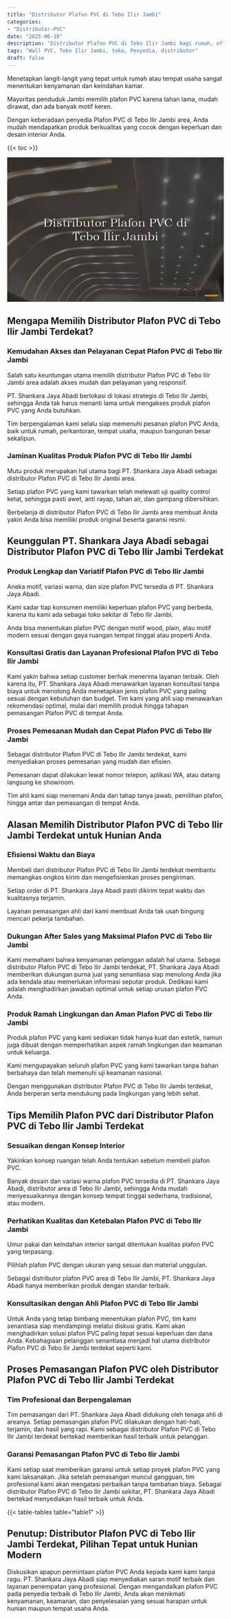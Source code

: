 ```yaml
---
title: "Distributor Plafon PVC di Tebo Ilir Jambi"
categories: 
- "Distributor-PVC"
date: "2025-06-18"
description: "Distributor Plafon PVC di Tebo Ilir Jambi bagi rumah, office, dan gerai. Produk terbaik, variasi motif, warna menarik, dengan layanan penempatan oleh teknisi profesional dan jaminan resmi!|Layanan penjualan Plafon PVC di Tebo Ilir Jambi bagi keperluan rumah, perkantoran, atau gerai, dengan material terbaik dan instalasi oleh tenaga ahli berpengalaman serta kepastian resmi.|Alternatif Plafon PVC di Tebo Ilir Jambi yang terpercaya bagi rumah, kantor, serta gerai, bersama material terbaik dan pemasangan dikerjakan oleh tenaga ahli ahli dan garansi resmi.|Penyediaan Plafon PVC di Tebo Ilir Jambi untuk rumah, office, dan ritel, beserta produk berkualitas dan penempatan ditangani oleh tim profesional, dilengkapi dengan jaminan resmi.}"
tags: "Wall PVC, Tebo Ilir Jambi, toko, Penyedia, distributor"
draft: false
---
```


Menetapkan langit-langit yang tepat untuk rumah atau tempat usaha sangat menentukan kenyamanan dan keindahan kamar.

Mayoritas penduduk Jambi memilih plafon PVC karena tahan lama, mudah dirawat, dan ada banyak motif keren.

Dengan keberadaan penyedia Plafon PVC di Tebo Ilir Jambi area, Anda mudah mendapatkan produk berkualitas yang cocok dengan keperluan dan desain interior Anda.

{{< toc >}}

![Distributor Plafon PVC di Tebo Ilir Jambi](/images/Distributor-PVC/Distributor-Plafon-PVC-di-Tebo-Ilir-Jambi.png)


## Mengapa Memilih Distributor Plafon PVC di Tebo Ilir Jambi Terdekat?

### Kemudahan Akses dan Pelayanan Cepat Plafon PVC di Tebo Ilir Jambi

Salah satu keuntungan utama memilih distributor Plafon PVC di Tebo Ilir Jambi area adalah akses mudah dan pelayanan yang responsif.

PT. Shankara Jaya Abadi berlokasi di lokasi strategis di Tebo Ilir Jambi, sehingga Anda tak harus menanti lama untuk mengakses produk plafon PVC yang Anda butuhkan.

Tim berpengalaman kami selalu siap memenuhi pesanan plafon PVC Anda, baik untuk rumah, perkantoran, tempat usaha, maupun bangunan besar sekalipun.

### Jaminan Kualitas Produk Plafon PVC di Tebo Ilir Jambi

Mutu produk merupakan hal utama bagi PT. Shankara Jaya Abadi sebagai distributor Plafon PVC di Tebo Ilir Jambi area.

Setiap plafon PVC yang kami tawarkan telah melewati uji quality control ketat, sehingga pasti awet, anti rayap, tahan air, dan gampang dibersihkan.

Berbelanja di distributor Plafon PVC di Tebo Ilir Jambi area membuat Anda yakin Anda bisa memiliki produk original beserta garansi resmi.

## Keunggulan PT. Shankara Jaya Abadi sebagai Distributor Plafon PVC di Tebo Ilir Jambi Terdekat

### Produk Lengkap dan Variatif Plafon PVC di Tebo Ilir Jambi

Aneka motif, variasi warna, dan size plafon PVC tersedia di PT. Shankara Jaya Abadi.

Kami sadar tiap konsumen memiliki keperluan plafon PVC yang berbeda, karena itu kami ada sebagai toko sekitar di Tebo Ilir Jambi.

Anda bisa menentukan plafon PVC dengan motif wood, plain, atau motif modern sesuai dengan gaya ruangan tempat tinggal atau properti Anda.

### Konsultasi Gratis dan Layanan Profesional Plafon PVC di Tebo Ilir Jambi

Kami yakin bahwa setiap customer berhak menerima layanan terbaik. Oleh karena itu, PT. Shankara Jaya Abadi menawarkan layanan konsultasi tanpa biaya untuk menolong Anda menetapkan jenis plafon PVC yang paling sesuai dengan kebutuhan dan budget. Tim kami yang ahli siap menawarkan rekomendasi optimal, mulai dari memilih produk hingga tahapan pemasangan Plafon PVC di tempat Anda.

### Proses Pemesanan Mudah dan Cepat Plafon PVC di Tebo Ilir Jambi

Sebagai distributor Plafon PVC di Tebo Ilir Jambi terdekat, kami menyediakan proses pemesanan yang mudah dan efisien.

Pemesanan dapat dilakukan lewat nomor telepon, aplikasi WA, atau datang langsung ke showroom.

Tim ahli kami siap menemani Anda dari tahap tanya jawab, pemilihan plafon, hingga antar dan pemasangan di tempat Anda.

## Alasan Memilih Distributor Plafon PVC di Tebo Ilir Jambi Terdekat untuk Hunian Anda

### Efisiensi Waktu dan Biaya

Membeli dari distributor Plafon PVC di Tebo Ilir Jambi terdekat membantu memangkas ongkos kirim dan mengefisienkan proses pengiriman.

Setiap order di PT. Shankara Jaya Abadi pasti dikirim tepat waktu dan kualitasnya terjamin.

Layanan pemasangan ahli dari kami membuat Anda tak usah bingung mencari pekerja tambahan.

### Dukungan After Sales yang Maksimal Plafon PVC di Tebo Ilir Jambi

Kami memahami bahwa kenyamanan pelanggan adalah hal utama. Sebagai distributor Plafon PVC di Tebo Ilir Jambi terdekat, PT. Shankara Jaya Abadi memberikan dukungan purna jual yang senantiasa siap menolong Anda jika ada kendala atau memerlukan informasi seputar produk. Dedikasi kami adalah menghadirkan jawaban optimal untuk setiap urusan plafon PVC Anda.

### Produk Ramah Lingkungan dan Aman Plafon PVC di Tebo Ilir Jambi

Produk plafon PVC yang kami sediakan tidak hanya kuat dan estetik, namun juga dibuat dengan memperhatikan aspek ramah lingkungan dan keamanan untuk keluarga.

Kami mengupayakan seluruh plafon PVC yang kami tawarkan tanpa bahan berbahaya dan telah memenuhi uji keamanan nasional.

Dengan menggunakan distributor Plafon PVC di Tebo Ilir Jambi terdekat, Anda berperan serta mendukung pada lingkungan yang lebih sehat.

## Tips Memilih Plafon PVC dari Distributor Plafon PVC di Tebo Ilir Jambi Terdekat

### Sesuaikan dengan Konsep Interior

Yakinkan konsep ruangan telah Anda tentukan sebelum membeli plafon PVC.

Banyak desain dan variasi warna plafon PVC tersedia di PT. Shankara Jaya Abadi, distributor area di Tebo Ilir Jambi, sehingga Anda mudah menyesuaikannya dengan konsep tempat tinggal sederhana, tradisional, atau modern.

### Perhatikan Kualitas dan Ketebalan Plafon PVC di Tebo Ilir Jambi

Umur pakai dan keindahan interior sangat ditentukan kualitas plafon PVC yang terpasang.

Pilihlah plafon PVC dengan ukuran yang sesuai dan material unggulan.

Sebagai distributor plafon PVC area di Tebo Ilir Jambi, PT. Shankara Jaya Abadi hanya memberikan produk dengan standar terbaik.

### Konsultasikan dengan Ahli Plafon PVC di Tebo Ilir Jambi

Untuk Anda yang tetap bimbang menentukan plafon PVC, tim kami senantiasa siap mendampingi melalui diskusi gratis. Kami akan menghadirkan solusi plafon PVC paling tepat sesuai keperluan dan dana Anda. Kebahagiaan pelanggan senantiasa menjadi hal utama distributor Plafon PVC di Tebo Ilir Jambi terdekat seperti kami.

## Proses Pemasangan Plafon PVC oleh Distributor Plafon PVC di Tebo Ilir Jambi Terdekat

### Tim Profesional dan Berpengalaman

Tim pemasangan dari PT. Shankara Jaya Abadi didukung oleh tenaga ahli di areanya. Setiap pemasangan plafon PVC dilakukan dengan hati-hati, terjamin, dan hasil yang rapi. Kami sebagai distributor Plafon PVC di Tebo Ilir Jambi terdekat bertekad memberikan hasil terbaik untuk pelanggan.

### Garansi Pemasangan Plafon PVC di Tebo Ilir Jambi

Kami setiap saat memberikan garansi untuk setiap proyek plafon PVC yang kami laksanakan. Jika setelah pemasangan muncul gangguan, tim profesional kami akan mengatasi perbaikan tanpa tambahan biaya. Sebagai distributor Plafon PVC di Tebo Ilir Jambi sekitar, PT. Shankara Jaya Abadi bertekad menyediakan hasil terbaik untuk Anda.

{{< table-tables table="table1" >}}

## Penutup: Distributor Plafon PVC di Tebo Ilir Jambi Terdekat, Pilihan Tepat untuk Hunian Modern

Diskusikan apapun permintaan plafon PVC Anda kepada kami kami tanpa ragu. PT. Shankara Jaya Abadi siap menyediakan saran motif terbaik dan layanan penempatan yang profesional. Dengan mengandalkan plafon PVC pada penyedia terbaik di Tebo Ilir Jambi, Anda akan menikmati kenyamanan, keamanan, dan penyelesaian yang sesuai harapan untuk hunian maupun tempat usaha Anda.